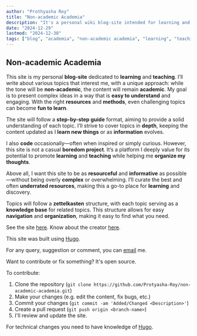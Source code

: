 ```yaml
---
author: "Prothyasha Roy"
title: "Non-academic Academia"
description: "It's a personal wiki blog-site intended for learning and teaching purposes. It follows zettelkasten like structure."
date: "2024-12-29"
lastmod: "2024-12-30"
tags: ["blog", "academia", "non-academic academia", "learning", "teaching", "science", philosophy, "physics", "mathematics", "chess", "one piece", "stalker", "minimalism", "metalhead", "nerd", "postmodernist", "postmodernism", "computer science", "programming", "coding", "platform", "hugo"]
---
```


## Non-academic Academia

This site is my personal **blog-site** dedicated to **learning** and **teaching**. I’ll write about various topics that interest me, with a unique approach: while the tone will be **non-academic**, the content will remain **academic**. My goal is to present complex ideas in a way that is **easy to understand** and engaging. With the right **resources** and **methods**, even challenging topics can become **fun to learn**.

The site will follow a **step-by-step guide** format, aiming to provide a solid understanding of each topic. I’ll strive to cover topics in **depth**, keeping the content updated as I **learn new things** or as **information** evolves.

I also **code** occasionally—often when inspired or simply curious. However, this site is not a casual **boredom project**. It’s a platform I deeply value for its potential to promote **learning** and **teaching** while helping me **organize my thoughts**.

Above all, I want this site to be as **resourceful** and **informative** as possible—without being overly **complex** or overwhelming. I’ll curate the best and often **underrated resources**, making this a go-to place for **learning** and discovery.

Topics will follow a **zettelkasten** structure, with each topic serving as a **knowledge base** for related topics. This structure allows for easy **navigation** and **organization**, making it easy to find what you need.  

See the site [here](https://non-academic-academia.onrender.com).
Know about the creator [here](https://non-academic-academia.onrender.com/me).

This site was built using [Hugo](https://gohugo.io/).

For any query, suggestion or comment, you can [email](mailto:protyasharoy369@gmail.com) me.

Want to contribute or fix something? It's open source. 

To contribute:
1. Clone the repository (`git clone https://github.com/Protyasha-Roy/non-academic-academia.git`)
2. Make your changes (e.g. edit the content, fix bugs, etc.)
3. Commit your changes (`git commit -am 'Added/Changed <Description>'`)
4. Create a pull request (`git push origin <branch-name>`)
5. I'll review and update the site.

For technical changes you need to have knowledge of [Hugo](https://gohugo.io/).